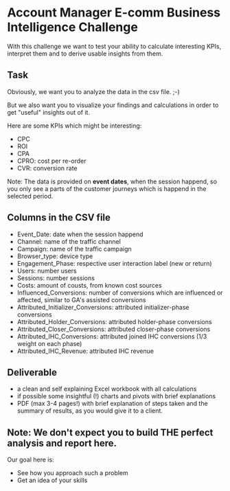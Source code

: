 # Account Manager E-comm Business Intelligence Challenge
With this challenge we want to test your ability to calculate interesting KPIs, interpret them
and to derive usable insights from them.

## Task
Obviously, we want you to analyze the data in the csv file. ;-)

But we also want you to visualize your findings and calculations in order to get "useful" insights 
out of it.

Here are some KPIs which might be interesting:
- CPC
- ROI
- CPA 
- CPRO: cost per re-order
- CVR: conversion rate

Note: The data is provided on **event dates**, when the session happend, 
so you only see a parts of the customer journeys which is happend in the selected period.


## Columns in the CSV file

- Event_Date: date when the session happend	
- Channel: name of the traffic channel	
- Campaign: name of the traffic campaign	
- Browser_type: device type	
- Engagement_Phase: respective user interaction label (new or return)	
- Users: number users 
- Sessions: number sessions	
- Costs: amount of cousts, from known cost sources	
- Influenced_Conversions: number of conversions which are influenced or affected, similar to GA's assisted conversions	
- Attributed_Initializer_Conversions: attributed initializer-phase conversions	
- Attributed_Holder_Conversions: attributed holder-phase conversions	
- Attributed_Closer_Conversions: attributed closer-phase conversions	
- Attributed_IHC_Conversions: attributed joined IHC conversions (1/3 weight on each phase)
- Attributed_IHC_Revenue: attributed IHC revenue


## Deliverable

- a clean and self explaining Excel workbook with all calculations
- if possible some insightful (!) charts and pivots with brief explanations 
- PDF (max 3-4 pages!) with brief explanation of steps taken and the summary of results, as you would give it to a client.
 

## Note: We don't expect you to build THE perfect analysis and report here.
Our goal here is:
* See how you approach such a problem
* Get an idea of your skills
